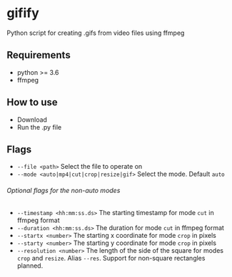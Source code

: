 # gifify
Python script for creating .gifs from video files using ffmpeg

## Requirements
- python >= 3.6
- ffmpeg

## How to use
- Download
- Run the .py file

## Flags
- `--file <path>` Select the file to operate on
- `--mode <auto|mp4|cut|crop|resize|gif>` Select the mode. Default `auto`

###### Optional flags for the non-auto modes
- `--timestamp <hh:mm:ss.ds>` The starting timestamp for mode `cut` in ffmpeg format
- `--duration <hh:mm:ss.ds>` The duration for mode `cut` in ffmpeg format
- `--startx <number>` The starting x coordinate for mode `crop` in pixels
- `--starty <number>` The starting y coordinate for mode `crop` in pixels
- `--resolution <number>` The length of the side of the square for modes `crop` and `resize`. Alias `--res`. Support for non-square rectangles planned.
